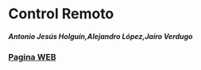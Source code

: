 # Control Remoto
##### Antonio Jesús Holguín,Alejandro López,Jairo Verdugo

### [Pagina WEB](https://alelopez98.github.io/controlremoto.io/)
